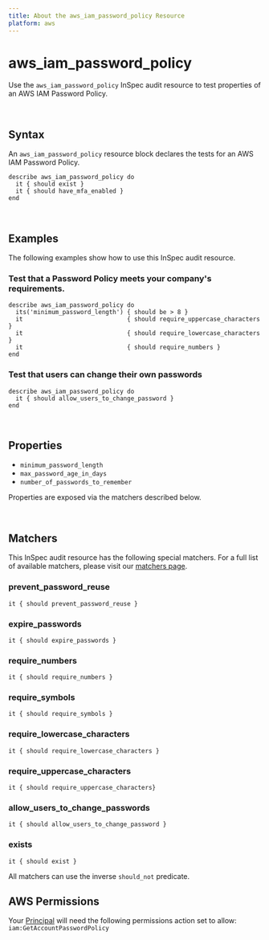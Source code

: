 ```yaml
---
title: About the aws_iam_password_policy Resource
platform: aws
---
```


# aws\_iam\_password_policy

Use the `aws_iam_password_policy` InSpec audit resource to test properties of an AWS IAM Password Policy.

<br>

## Syntax

An `aws_iam_password_policy` resource block declares the tests for an AWS IAM Password Policy.

    describe aws_iam_password_policy do
      it { should exist }
      it { should have_mfa_enabled }
    end

<br>

## Examples

The following examples show how to use this InSpec audit resource.

### Test that a Password Policy meets your company's requirements.

    describe aws_iam_password_policy do
      its('minimum_password_length') { should be > 8 }
      it                             { should require_uppercase_characters }
      it                             { should require_lowercase_characters }
      it                             { should require_numbers }
    end

### Test that users can change their own passwords 

    describe aws_iam_password_policy do
      it { should allow_users_to_change_password }
    end
    
<br>

## Properties

* `minimum_password_length`
* `max_password_age_in_days`
* `number_of_passwords_to_remember`

Properties are exposed via the matchers described below.

<br>

## Matchers

This InSpec audit resource has the following special matchers. For a full list of available matchers, please visit our [matchers page](https://www.inspec.io/docs/reference/matchers/).

### prevent_password_reuse
    it { should prevent_password_reuse }
    
### expire_passwords 
    it { should expire_passwords }

### require_numbers   
    it { should require_numbers }

### require_symbols
    it { should require_symbols }

### require_lowercase_characters
    it { should require_lowercase_characters }

### require_uppercase_characters
    it { should require_uppercase_characters}

### allow_users_to_change_passwords
    it { should allow_users_to_change_password }

### exists
    it { should exist }
    
All matchers can use the inverse `should_not` predicate.

## AWS Permissions

Your [Principal](https://docs.aws.amazon.com/IAM/latest/UserGuide/intro-structure.html#intro-structure-principal) will need the following permissions action set to allow: `iam:GetAccountPasswordPolicy`
